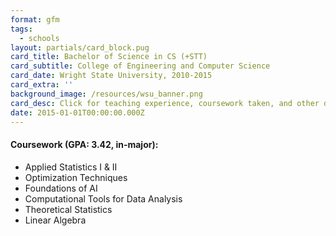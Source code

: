 ```yaml
---
format: gfm
tags:
  - schools
layout: partials/card_block.pug
card_title: Bachelor of Science in CS (+STT)
card_subtitle: College of Engineering and Computer Science
card_date: Wright State University, 2010-2015
card_extra: ''
background_image: /resources/wsu_banner.png
card_desc: Click for teaching experience, coursework taken, and other details...
date: 2015-01-01T00:00:00.000Z
---
```



<div class="flex items-center px-2 py-1 bg-gray-100">

<h4 class="font-bold">

Coursework (GPA: 3.42, in-major):
</h4>

</div>

<div class="lisc-desc p-2 bg-white-100 text-sm space-y-2">

- Applied Statistics I & II
- Optimization Techniques
- Foundations of AI
- Computational Tools for Data Analysis
- Theoretical Statistics
- Linear Algebra

</div>
